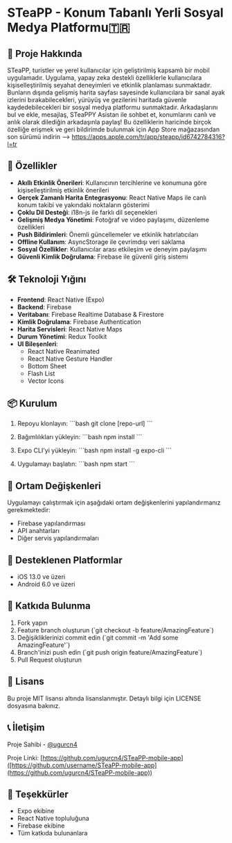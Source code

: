 # STeaPP - Konum Tabanlı Yerli Sosyal Medya Platformu🇹🇷

## 📱 Proje Hakkında

STeaPP, turistler ve yerel kullanıcılar için geliştirilmiş kapsamlı bir mobil uygulamadır. Uygulama, yapay zeka destekli özelliklerle kullanıcılara kişiselleştirilmiş seyahat deneyimleri ve etkinlik planlaması sunmaktadır. Bunların dışında gelişmiş harita sayfası sayesinde kullanıcılara bir sanal ayak izlerini bırakabilecekleri, yürüyüş ve gezilerini haritada güvenle kaydedebilecekleri bir sosyal medya platformu sunmaktadır. Arkadaşlarını bul ve ekle, mesajlaş, STeaPPY Asistan ile sohbet et, konumlarını canlı ve anlık olarak dilediğin arkadaşınla paylaş!
Bu özelliklerin haricinde birçok özelliğe erişmek ve geri bildirimde bulunmak için App Store mağazasından son sürümü indirin --> https://apps.apple.com/tr/app/steapp/id6742784316?l=tr

## 🚀 Özellikler

- **Akıllı Etkinlik Önerileri**: Kullanıcının tercihlerine ve konumuna göre kişiselleştirilmiş etkinlik önerileri
- **Gerçek Zamanlı Harita Entegrasyonu**: React Native Maps ile canlı konum takibi ve yakındaki noktaların gösterimi
- **Çoklu Dil Desteği**: i18n-js ile farklı dil seçenekleri
- **Gelişmiş Medya Yönetimi**: Fotoğraf ve video paylaşımı, düzenleme özellikleri
- **Push Bildirimleri**: Önemli güncellemeler ve etkinlik hatırlatıcıları
- **Offline Kullanım**: AsyncStorage ile çevrimdışı veri saklama
- **Sosyal Özellikler**: Kullanıcılar arası etkileşim ve deneyim paylaşımı
- **Güvenli Kimlik Doğrulama**: Firebase ile güvenli giriş sistemi

## 🛠 Teknoloji Yığını

- **Frontend**: React Native (Expo)
- **Backend**: Firebase
- **Veritabanı**: Firebase Realtime Database & Firestore
- **Kimlik Doğrulama**: Firebase Authentication
- **Harita Servisleri**: React Native Maps
- **Durum Yönetimi**: Redux Toolkit
- **UI Bileşenleri**: 
  - React Native Reanimated
  - React Native Gesture Handler
  - Bottom Sheet
  - Flash List
  - Vector Icons

## 📦 Kurulum

1. Repoyu klonlayın:
\`\`\`bash
git clone [repo-url]
\`\`\`

2. Bağımlılıkları yükleyin:
\`\`\`bash
npm install
\`\`\`

3. Expo CLI'yi yükleyin:
\`\`\`bash
npm install -g expo-cli
\`\`\`

4. Uygulamayı başlatın:
\`\`\`bash
npm start
\`\`\`

## 🔧 Ortam Değişkenleri

Uygulamayı çalıştırmak için aşağıdaki ortam değişkenlerini yapılandırmanız gerekmektedir:

- Firebase yapılandırması
- API anahtarları
- Diğer servis yapılandırmaları

## 📱 Desteklenen Platformlar

- iOS 13.0 ve üzeri
- Android 6.0 ve üzeri

## 🤝 Katkıda Bulunma

1. Fork yapın
2. Feature branch oluşturun (\`git checkout -b feature/AmazingFeature\`)
3. Değişikliklerinizi commit edin (\`git commit -m 'Add some AmazingFeature'\`)
4. Branch'inizi push edin (\`git push origin feature/AmazingFeature\`)
5. Pull Request oluşturun

## 📄 Lisans

Bu proje MIT lisansı altında lisanslanmıştır. Detaylı bilgi için LICENSE dosyasına bakınız.

## 📞 İletişim

Proje Sahibi - [@ugurcn4](https://github.com/ugurcn4)

Proje Linki: [https://github.com/ugurcn4/STeaPP-mobile-app]([https://github.com/username/STeaPP-mobile-app](https://github.com/ugurcn4/STeaPP-mobile-app))

## 🙏 Teşekkürler

- Expo ekibine
- React Native topluluğuna
- Firebase ekibine
- Tüm katkıda bulunanlara 
